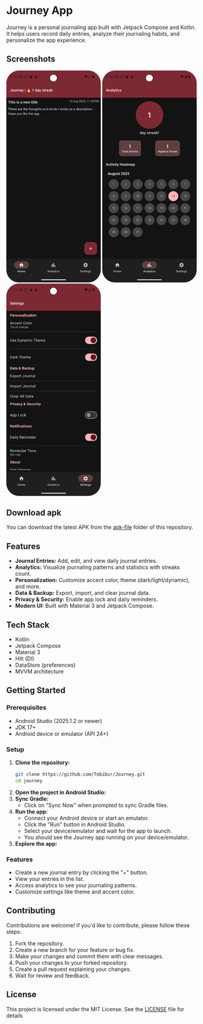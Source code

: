 # Journey App

Journey is a personal journaling app built with Jetpack Compose and Kotlin. It helps users record daily entries, analyze their journaling habits, and personalize the app experience.

## Screenshots

<img src="screenshots/home.png" width="250"/> <img src="screenshots/analytics.png" width="250"/> <img src="screenshots/settings.png" width="250"/>


## Download apk
You can download the latest APK from the [apk-file](apk-file/app-debug.apk) folder of this repository.

## Features

- **Journal Entries:** Add, edit, and view daily journal entries.
- **Analytics:** Visualize journaling patterns and statistics with streaks count.
- **Personalization:** Customize accent color, theme (dark/light/dynamic), and more.
- **Data & Backup:** Export, import, and clear journal data.
- **Privacy & Security:** Enable app lock and daily reminders.
- **Modern UI:** Built with Material 3 and Jetpack Compose.

## Tech Stack

- Kotlin
- Jetpack Compose
- Material 3
- Hilt (DI)
- DataStore (preferences)
- MVVM architecture

## Getting Started

### Prerequisites

- Android Studio (2025.1.2 or newer)
- JDK 17+
- Android device or emulator (API 24+)

### Setup

1. **Clone the repository:**
   ```sh
   git clone https://github.com/Tobibur/Journey.git 
   cd journey
    ```
2. **Open the project in Android Studio:**
3. **Sync Gradle:**
   - Click on "Sync Now" when prompted to sync Gradle files.
4. **Run the app:**
   - Connect your Android device or start an emulator.
   - Click the "Run" button in Android Studio.
   - Select your device/emulator and wait for the app to launch.
   - You should see the Journey app running on your device/emulator.
5. **Explore the app:**

### Features

   - Create a new journal entry by clicking the "+" button.
   - View your entries in the list.
   - Access analytics to see your journaling patterns.
   - Customize settings like theme and accent color.

## Contributing
Contributions are welcome! If you'd like to contribute, please follow these steps:
1. Fork the repository.
2. Create a new branch for your feature or bug fix.
3. Make your changes and commit them with clear messages.
4. Push your changes to your forked repository.
5. Create a pull request explaining your changes.
6. Wait for review and feedback.

## License
This project is licensed under the MIT License. See the [LICENSE](LICENSE) file for details
